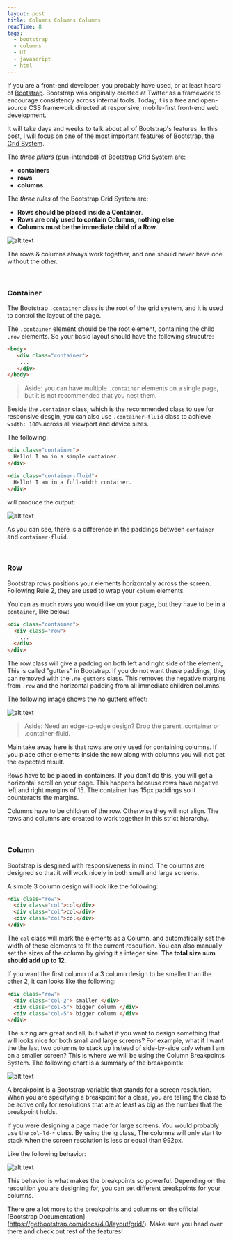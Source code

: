 ```yaml
---
layout: post
title: Columns Columns Columns
readTime: 8
tags:
  - bootstrap
  - columns
  - UI
  - javascript
  - html
---
```


If you are a front-end developer, you probably have used, or at least heard of [Bootstrap](https://getbootstrap.com/). 
Bootstrap was originally created at Twitter as a framework to encourage consistency across internal tools. Today, it is a free and open-source CSS framework directed at responsive, mobile-first front-end web development. 

It will take days and weeks to talk about all of Bootstrap's features. In this post, I will focus on one of the most important 
features of Bootstrap, the [Grid System](https://getbootstrap.com/docs/4.0/layout/grid/).

<!--more-->
The <em>three pillars</em> (pun-intended) of Bootstrap Grid System are: 
* **containers**
* **rows**
* **columns**

The <em>three rules</em> of the Bootstrap Grid System are:
* **Rows should be placed inside a Container**.
* **Rows are only used to contain Columns, nothing else**.
* **Columns must be the immediate child of a Row**.

![alt text][container-row-column]

[container-row-column]: https://raw.githubusercontent.com/yiqu/yiqu.github.io/master/assets/images/container-row-column.png "Container Row Column"

The rows & columns always work together, and one should never have one without the other.

<br/>

### Container

The Bootstrap <code>.container</code> class is the root of the grid system, and it is used to control the layout of the page. 

The <code>.container</code> element should be the root element, containing the child <code>.row</code> elements. 
So your basic layout should have the following strucutre:

```html
<body>
   <div class="container">
    ...
   </div>
</body>
```

> Aside: you can have multiple <code>.container</code> elements on a single page, but it is not recommended that you
nest them.

Beside the <code>.container</code> class, which is the recommended class to use for responsive desgin, you can also use <code>.container-fluid</code> class to achieve <code>width: 100%</code> across all viewport and device sizes. 

The following:

```html
<div class="container">
  Hello! I am in a simple container.
</div>

<div class="container-fluid">
  Hello! I am in a full-width container.
</div>
```
will produce the output:

![alt text][container]

[container]: https://raw.githubusercontent.com/yiqu/yiqu.github.io/master/assets/images/container.png.png "Container"

As you can see, there is a difference in the paddings between <code>container</code> and <code>container-fluid</code>.

<br/>

### Row

Bootstrap rows positions your elements horizontally across the screen. Following Rule 2, they are used to wrap your <code>column</code> elements.

You can as much rows you would like on your page, but they have to be in a <code>container</code>, like below:

```html
<div class="container">
  <div class="row">
    ...
  </div>
</div>
```

The row class will give a padding on both left and right side of the element, This is called "gutters" in Bootstrap. If you do not want
these paddings, they can removed with the <code>.no-gutters</code> class. This removes the negative margins from <code>.row</code> and the horizontal padding from all immediate children columns.

The following image shows the no gutters effect:

![alt text][NoGutter]

[NoGutter]: https://raw.githubusercontent.com/yiqu/yiqu.github.io/master/assets/images/gutters.png "GutterNo"

> Aside: Need an edge-to-edge design? Drop the parent .container or .container-fluid.

Main take away here is that rows are only used for containing columns. If you place other elements inside the row along with columns you will not get the expected result.

Rows have to be placed in containers. If you don’t do this, you will get a horizontal scroll on your page. This happens because rows have negative left and right margins of 15. The container has 15px paddings so it counteracts the margins.

Columns have to be children of the row. Otherwise they will not align. The rows and columns are created to work together in this strict hierarchy.

<br/>

### Column

Bootstrap is desgined with responsiveness in mind. The columns are designed so that it will work nicely in both small and large screens.

A simple 3 column design will look like the following:

```html
<div class="row">
  <div class="col">col</div>
  <div class="col">col</div>
  <div class="col">col</div>
</div>
```

The <code>col</code> class will mark the elements as a Column, and automatically set the width of these elements to fit the current
resoultion. You can also manually set the sizes of the column by giving it a integer size. **The total size sum should add up to 12**. 

If you want the first column of a 3 column design to be smaller than the other 2, it can looks like the following:

```html
<div class="row">
  <div class="col-2"> smaller </div>
  <div class="col-5"> bigger column </div>
  <div class="col-5"> bigger column </div>
</div>
```

The sizing are great and all, but what if you want to design something that will looks nice for both small and large screens? For example, what if I want the the last two columns to stack up instead of side-by-side *only* when I am on a smaller screen?
This is where we will be using the Column Breakpoints System. The following chart is a summary of the breakpoints:

![alt text][chart]

[chart]: https://raw.githubusercontent.com/yiqu/yiqu.github.io/master/assets/images/col-chart.png "chart"

A breakpoint is a Bootstrap variable that stands for a screen resolution. When you are specifying a breakpoint for a class, you are telling the class to be active only for resolutions that are at least as big as the number that the breakpoint holds.

If you were designing a page made for large screens. You would probably use the <code>col-ld-*</code> class. By using the lg class,
The columns will only start to stack when the screen resolution is less or equal than 992px.

Like the following behavior:

![alt text][bp-1]

[bp-1]: https://raw.githubusercontent.com/yiqu/yiqu.github.io/master/assets/images/bp-1.png "chart"

This behavior is what makes the breakpoints so powerful. Depending on the resoultion you are designing for, you can set different
breakpoints for your columns.

There are a lot more to the breakpoints and columns on the official [Bootstrap Documentation] (https://getbootstrap.com/docs/4.0/layout/grid/). Make sure you head over there and check out rest of the features!


